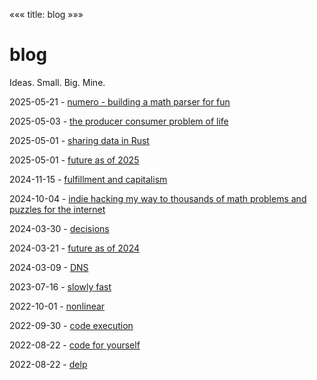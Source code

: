 «««
title: blog
»»»

# blog

Ideas. Small. Big. Mine.

2025-05-21 - [numero - building a math parser for fun](/blog/numero)

2025-05-03 - [the producer consumer problem of life](/blog/producer-consumer)

2025-05-01 - [sharing data in Rust](/blog/sharing-data-in-rust)

2025-05-01 - [future as of 2025](/blog/future-2025)

2024-11-15 - [fulfillment and capitalism](/blog/fulfillment-capitalism)

2024-10-04 - [indie hacking my way to thousands of math problems and puzzles for the internet](/blog/teachyourselfmath)

2024-03-30 - [decisions](/blog/decisions)

2024-03-21 - [future as of 2024](/blog/future-2024)

2024-03-09 - [DNS](/blog/dns)

2023-07-16 - [slowly fast](/blog/slowly-fast)

2022-10-01 - [nonlinear](/blog/nonlinear)

2022-09-30 - [code execution](/blog/code-execution)

2022-08-22 - [code for yourself](/blog/code-for-yourself)

2022-08-22 - [delp](/blog/delp)
